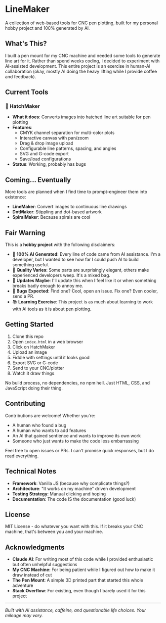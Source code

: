 # LineMaker

A collection of web-based tools for CNC pen plotting, built for my personal hobby project and 100% generated by AI.

## What's This?

I built a pen mount for my CNC machine and needed some tools to generate line art for it. Rather than spend weeks coding, I decided to experiment with AI-assisted development. This entire project is an exercise in human-AI collaboration (okay, mostly AI doing the heavy lifting while I provide coffee and feedback).

## Current Tools

### 🎨 HatchMaker
- **What it does**: Converts images into hatched line art suitable for pen plotting
- **Features**: 
  - CMYK channel separation for multi-color plots
  - Interactive canvas with pan/zoom
  - Drag & drop image upload
  - Configurable line patterns, spacing, and angles
  - SVG and G-code export
  - Save/load configurations
- **Status**: Working, probably has bugs

## Coming... Eventually

More tools are planned when I find time to prompt-engineer them into existence:
- **LineMaker**: Convert images to continuous line drawings
- **DotMaker**: Stippling and dot-based artwork
- **SpiralMaker**: Because spirals are cool

## Fair Warning

This is a **hobby project** with the following disclaimers:

- 🤖 **100% AI Generated**: Every line of code came from AI assistance. I'm a developer, but I wanted to see how far I could push AI to build something useful.
- 🎲 **Quality Varies**: Some parts are surprisingly elegant, others make experienced developers weep. It's a mixed bag.
- 🔄 **Updates Maybe**: I'll update this when I feel like it or when something breaks badly enough to annoy me.
- 🐛 **Bugs Expected**: Find one? Cool, open an issue. Fix one? Even cooler, send a PR.
- 📚 **Learning Exercise**: This project is as much about learning to work with AI tools as it is about pen plotting.

## Getting Started

1. Clone this repo
2. Open `index.html` in a web browser
3. Click on HatchMaker
4. Upload an image
5. Fiddle with settings until it looks good
6. Export SVG or G-code
7. Send to your CNC/plotter
8. Watch it draw things

No build process, no dependencies, no npm hell. Just HTML, CSS, and JavaScript doing their thing.

## Contributing

Contributions are welcome! Whether you're:
- A human who found a bug
- A human who wants to add features
- An AI that gained sentience and wants to improve its own work
- Someone who just wants to make the code less embarrassing

Feel free to open issues or PRs. I can't promise quick responses, but I do read everything.

## Technical Notes

- **Framework**: Vanilla JS (because why complicate things?)
- **Architecture**: "It works on my machine" driven development
- **Testing Strategy**: Manual clicking and hoping
- **Documentation**: The code IS the documentation (good luck)

## License

MIT License - do whatever you want with this. If it breaks your CNC machine, that's between you and your machine.

## Acknowledgments

- **Claude AI**: For writing most of this code while I provided enthusiastic but often unhelpful suggestions
- **My CNC Machine**: For being patient while I figured out how to make it draw instead of cut
- **The Pen Mount**: A simple 3D printed part that started this whole adventure
- **Stack Overflow**: For existing, even though I barely used it for this project

---

*Built with AI assistance, caffeine, and questionable life choices. Your mileage may vary.*